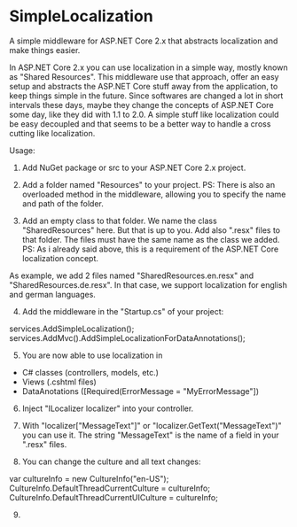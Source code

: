 # SimpleLocalization
A simple middleware for ASP.NET Core 2.x that abstracts localization and make things easier.

In ASP.NET Core 2.x you can use localization in a simple way, mostly known as "Shared Resources". This middleware use that approach, offer an easy setup and abstracts the ASP.NET Core stuff away from the application, to keep things simple in the future. Since softwares are changed a lot in short intervals these days, maybe they change the concepts of ASP.NET Core some day, like they did with 1.1 to 2.0. A simple stuff like localization could be easy decoupled and that seems to be a better way to handle a cross cutting like localization.

Usage:

1) Add NuGet package or src to your ASP.NET Core 2.x project.

2) Add a folder named "Resources" to your project.
PS: There is also an overloaded method in the middleware, allowing you to specify the name and path of the folder.

3) Add an empty class to that folder. We name the class "SharedResources" here. But that is up to you.
Add also ".resx" files to that folder. The files must have the same name as the class we added.
PS: As i already said above, this is a requirement of the ASP.NET Core localization concept.

As example, we add 2 files named "SharedResources.en.resx" and "SharedResources.de.resx".
In that case, we support localization for english and german languages.

4) Add the middleware in the "Startup.cs" of your project:

  services.AddSimpleLocalization<SharedResources>();
  services.AddMvc().AddSimpleLocalizationForDataAnnotations<SharedResources>();

5) You are now able to use localization in
- C# classes (controllers, models, etc.)
- Views (.cshtml files)
- DataAnotations ([Required(ErrorMessage = "MyErrorMessage"])

6) Inject "ILocalizer<SharedRessources> localizer" into your controller.
  
7) With "localizer["MessageText"]" or "localizer.GetText("MessageText")" you can use it.
The string "MessageText" is the name of a field in your ".resx" files.

8) You can change the culture and all text changes:

  var cultureInfo = new CultureInfo("en-US");
  CultureInfo.DefaultThreadCurrentCulture = cultureInfo;
  CultureInfo.DefaultThreadCurrentUICulture = cultureInfo;

9)
